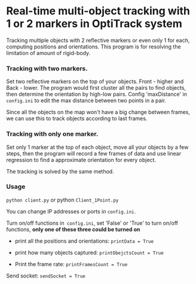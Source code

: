 # Real-time multi-object tracking with 1 or 2 markers in OptiTrack system
Tracking multiple objects with 2 reflective markers or even only 1 for each, computing positions and orientations. This program is for resolving the limitation of amount of rigid-body. 

### Tracking with two markers. 
Set two reflective markers on the top of your objects. Front - higher and Back - lower. The program would first cluster all the pairs to find objects, then determine the orientation by high-low pairs. Config 'maxDistance' in `config.ini` to edit the max distance between two points in a pair. 

Since all the objects on the map won't have a big change between frames, we can use this to track objects according to last frames. 

### Tracking with only one marker. 
Set only 1 marker at the top of each object, move all your objects by a few steps, then the program will record a few frames of data and use linear regression to find a approximate orientation for every object. 

The tracking is solved by the same method. 
### Usage 
`python client.py` or python `Client_1Point.py`

You can change IP addresses or ports in `config.ini`. 

Turn on/off functions in` config.ini`, set 'False' or 'True' to turn on/off functions, **only one of these three could be turned on** 

- print all the positions and orientations: `printData = True`

- print how many objects captured: `printObejctsCount = True`

- Print the frame rate: `printFramesCount = True` 

Send socket: `sendSocket = True`
